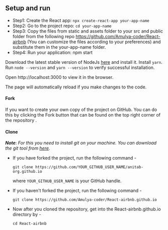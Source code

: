 ## Setup and run

- Step1: Create the React app: `npx create-react-app your-app-name`
- Step2: Go to the project repo: `cd your-app-name`
- Step3: Copy the files from static and assets folder to your src and public folder from the following repo https://github.com/Amulya-coder/React-airbnb (You can customize the files according to your preferences) and substitute them in the your-app-name folder.
- Step4: Run your application: npm start

Download the latest stable version of NodeJs [here](https://nodejs.org/en/download/) and install it. Install `yarn`. Run `node --version` and `yarn --version` to verify successful installation.

Open http://localhost:3000 to view it in the browser.

The page will automatically reload if you make changes to the code.

#### Fork

If you want to create your own copy of the project on GitHub. You can do this by clicking the Fork button that can be found on the top right corner of the repository 
.

#### Clone

_**Note**_: _For this you need to install git on your machine. You can download the git tool from [here](https://git-scm.com/downloads)._

- If you have forked the project, run the following command -

  `git clone https://github.com/YOUR_GITHUB_USER_NAME/anitab-org.github.io`

  where `YOUR_GITHUB_USER_NAME` is your GitHub handle.

- If you haven't forked the project, run the following command -

  `git clone https://github.com/Amulya-coder/React-airbnb.github.io`

- Now after you cloned the repository, get into the React-airbnb.github.io directory by -

  `cd React-airbnb`

